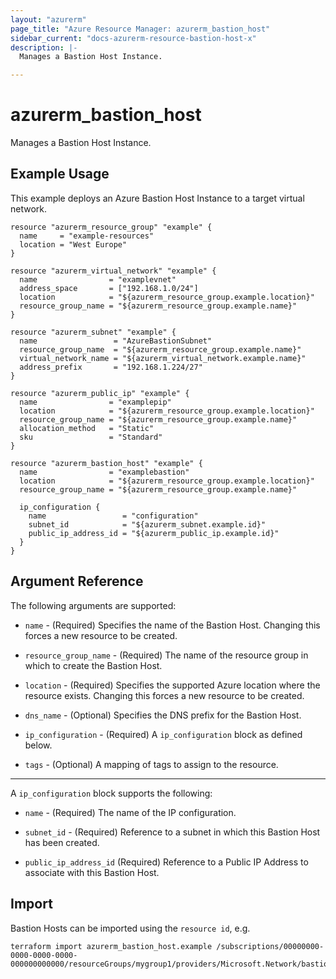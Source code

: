 ```yaml
---
layout: "azurerm"
page_title: "Azure Resource Manager: azurerm_bastion_host"
sidebar_current: "docs-azurerm-resource-bastion-host-x"
description: |-
  Manages a Bastion Host Instance.

---
```


# azurerm_bastion_host

Manages a Bastion Host Instance.

## Example Usage

This example deploys an Azure Bastion Host Instance to a target virtual network.

```hcl
resource "azurerm_resource_group" "example" {
  name     = "example-resources"
  location = "West Europe"
}

resource "azurerm_virtual_network" "example" {
  name                = "examplevnet"
  address_space       = ["192.168.1.0/24"]
  location            = "${azurerm_resource_group.example.location}"
  resource_group_name = "${azurerm_resource_group.example.name}"
}

resource "azurerm_subnet" "example" {
  name                 = "AzureBastionSubnet"
  resource_group_name  = "${azurerm_resource_group.example.name}"
  virtual_network_name = "${azurerm_virtual_network.example.name}"
  address_prefix       = "192.168.1.224/27"
}

resource "azurerm_public_ip" "example" {
  name                = "examplepip"
  location            = "${azurerm_resource_group.example.location}"
  resource_group_name = "${azurerm_resource_group.example.name}"
  allocation_method   = "Static"
  sku                 = "Standard"
}

resource "azurerm_bastion_host" "example" {
  name                = "examplebastion"
  location            = "${azurerm_resource_group.example.location}"
  resource_group_name = "${azurerm_resource_group.example.name}"

  ip_configuration {
    name                 = "configuration"
    subnet_id            = "${azurerm_subnet.example.id}"
    public_ip_address_id = "${azurerm_public_ip.example.id}"
  }
}
```

## Argument Reference

The following arguments are supported:

* `name` - (Required) Specifies the name of the Bastion Host. Changing this forces a new resource to be created.

* `resource_group_name` - (Required) The name of the resource group in which to create the Bastion Host.

* `location` - (Required) Specifies the supported Azure location where the resource exists. Changing this forces a new resource to be created.

* `dns_name` - (Optional) Specifies the DNS prefix for the Bastion Host. 

* `ip_configuration` - (Required) A `ip_configuration` block as defined below.

* `tags` - (Optional) A mapping of tags to assign to the resource.

---

A `ip_configuration` block supports the following:

* `name` - (Required) The name of the IP configuration.

* `subnet_id` - (Required) Reference to a subnet in which this Bastion Host has been created. 

* `public_ip_address_id` (Required)  Reference to a Public IP Address to associate with this Bastion Host.

## Import

Bastion Hosts can be imported using the `resource id`, e.g.

```shell
terraform import azurerm_bastion_host.example /subscriptions/00000000-0000-0000-0000-000000000000/resourceGroups/mygroup1/providers/Microsoft.Network/bastionHosts/instance1
```
